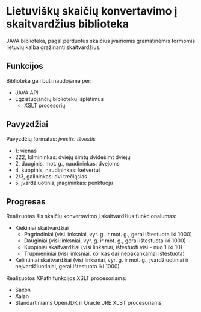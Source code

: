 # Lietuviškų skaičių konvertavimo į skaitvardžius biblioteka

JAVA biblioteka, pagal perduotus skaičius įvairiomis gramatinėmis formomis lietuvių kalba
grąžinanti skaitvardžius.

## Funkcijos
Biblioteka gali būti naudojama per:
* JAVA API
* Egzistuojančių bibliotekų išplėtimus
    * XSLT procesorių

## Pavyzdžiai
Pavyzdžių formatas: *įvestis: išvestis*
* 1: vienas
* 222, kilmininkas: dviejų šimtų dvidešimt dviejų
* 2, dauginis, mot. g., naudininkas: dvejoms
* 4, kuopinis, naudininkas: ketvertui
* 2/3, galininkas: dvi trečiąsias
* 5, įvardžiuotinis, įnagininkas: penktuoju


## Progresas

Realizuotas šis skaičių konvertavimo į skaitvardžius funkcionalumas:
* Kiekiniai skaitvardžiai
   * Pagrindiniai (visi linksniai, vyr. g. ir mot. g., gerai ištestuota iki 1000)
   * Dauginiai (visi linksniai, vyr. g. ir mot. g., gerai ištestuota iki 1000)
   * Kuopiniai skaitvardžiai (visi linksniai, ištestuoti visi - nuo 1 iki 10)
   * Trupmeniniai (visi linksniai, kol kas dar nepakankamai ištestuota)
* Kelintiniai skaitvardžiai (visi linksniai, vyr. g. ir mot. g., įvardžiuotiniai ir neįvardžiuotiniai, gerai ištestuota iki 1000)

Realizuotos XPath funkcijos XSLT procesoriams:
* Saxon
* Xalan
* Standartiniams OpenJDK ir Oracle JRE XLST procesoriams
